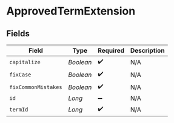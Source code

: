 # ApprovedTermExtension


## Fields

| Field               | Type                | Required            | Description         |
| ------------------- | ------------------- | ------------------- | ------------------- |
| `capitalize`        | *Boolean*           | :heavy_check_mark:  | N/A                 |
| `fixCase`           | *Boolean*           | :heavy_check_mark:  | N/A                 |
| `fixCommonMistakes` | *Boolean*           | :heavy_check_mark:  | N/A                 |
| `id`                | *Long*              | :heavy_minus_sign:  | N/A                 |
| `termId`            | *Long*              | :heavy_check_mark:  | N/A                 |